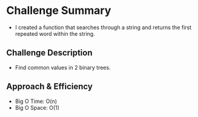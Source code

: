 # Challenge Summary
- I created a function that searches through a string and returns the first repeated word within the string. 

## Challenge Description
- Find common values in 2 binary trees.


## Approach & Efficiency
- Big O Time: O(n)
- Big O Space: O(1)


